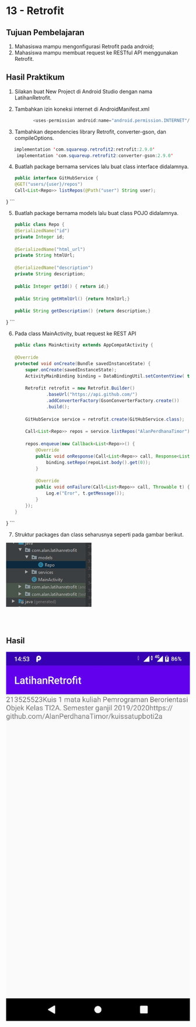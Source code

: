 # 13 - Retrofit


## Tujuan Pembelajaran

1. Mahasiswa mampu mengonfigurasi Retrofit pada android;
2. Mahasiswa mampu membuat request ke RESTful API menggunakan Retrofit.

## Hasil Praktikum

1. Silakan buat New Project di Android Studio dengan nama LatihanRetrofit.


2. Tambahkan izin koneksi internet di AndroidManifest.xml
        
     ```java 
            <uses-permission android:name="android.permission.INTERNET"/>
    ````
        


3. Tambahkan dependencies library Retrofit, converter-gson, dan compileOptions.

```java
   implementation 'com.squareup.retrofit2:retrofit:2.9.0'
    implementation 'com.squareup.retrofit2:converter-gson:2.9.0'
```

4. Buatlah package bernama services lalu buat class interface didalamnya.

    ```java
    public interface GitHubService {
    @GET("users/{user}/repos")
    Call<List<Repo>> listRepos(@Path("user") String user);
}
    ```


5. Buatlah package bernama models lalu buat class POJO didalamnya.

    ```java
    public class Repo {
    @SerializedName("id")
    private Integer id;

    @SerializedName("html_url")
    private String htmlUrl;

    @SerializedName("description")
    private String description;

    public Integer getId() { return id;}

    public String getHtmlUrl() {return htmlUrl;}

    public String getDescription() {return description;}
}
    ```

6. Pada class MainActivity, buat request ke REST API

    ```java
    public class MainActivity extends AppCompatActivity {

    @Override
    protected void onCreate(Bundle savedInstanceState) {
        super.onCreate(savedInstanceState);
        ActivityMainBinding binding = DataBindingUtil.setContentView( this, R.layout.activity_main);

        Retrofit retrofit = new Retrofit.Builder()
                .baseUrl("https://api.github.com/")
                .addConverterFactory(GsonConverterFactory.create())
                .build();

        GitHubService service = retrofit.create(GitHubService.class);

        Call<List<Repo>> repos = service.listRepos("AlanPerdhanaTimor");

        repos.enqueue(new Callback<List<Repo>>() {
            @Override
            public void onResponse(Call<List<Repo>> call, Response<List<Repo>> repoList) {
                binding.setRepo(repoList.body().get(0));
            }

            @Override
            public void onFailure(Call<List<Repo>> call, Throwable t) {
                Log.e("Eror", t.getMessage());
            }
        });
    }
}
    ```

   
7. Struktur packages dan class seharusnya seperti pada gambar berikut.

    
 ![Screenshot](img/Screenshot_62.png)

<br><br>

## Hasil

![Screenshot](img/retro_1.jpeg)
